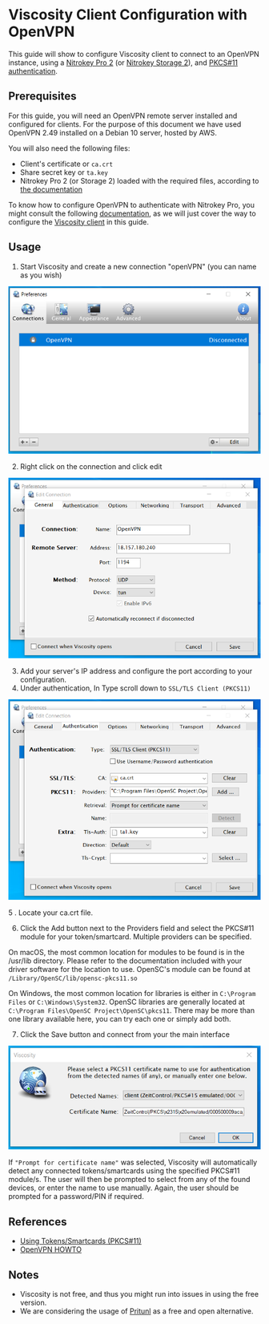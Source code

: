 # Viscosity Client Configuration with OpenVPN

This guide will show to configure Viscosity client to connect to an OpenVPN instance, using a [Nitrokey Pro 2](https://shop.nitrokey.com/shop/product/nk-pro-2-nitrokey-pro-2-3) (or [Nitrokey Storage 2](https://shop.nitrokey.com/shop/product/nitrokey-storage-2-56)), and [PKCS#11 authentication](https://openvpn.net/community-resources/how-to/#what-is-pkcs11).

## Prerequisites

For this guide, you will need an OpenVPN remote server installed and configured for clients. For the purpose of this document we have used OpenVPN 2.49 installed on a Debian 10 server, hosted by AWS. 

You will also need the following files:

- Client's certificate or `ca.crt`
- Share secret key or `ta.key` 
- Nitrokey Pro 2 (or Storage 2) loaded with the required files, according to [the documentation](https://openvpn.net/community-resources/how-to/)

To know how to configure OpenVPN to authenticate with Nitrokey Pro, you might consult the following [documentation](https://docs.nitrokey.com/storage/linux/openvpn-configuration-with-easyrsa.html), as we will just cover the way to configure the [Viscosity client](https://www.sparklabs.com/viscosity/) in this guide. 

## Usage

1. Start Viscosity and create a new connection "openVPN" (you can name as you wish)

![](./images/viscosity/viscosity-1.jpg)

2. Right click on the connection and click edit

![](./images/viscosity/viscosity-2.jpg)

3. Add your server's IP address and configure the port according to your configuration.
4. Under authentication, In Type scroll down to `SSL/TLS Client (PKCS11)`

![](./images/viscosity/viscosity-3.jpg)

5 .  Locate your ca.crt file.

6. Click the Add button next to the Providers field and select the PKCS#11 module for your token/smartcard. Multiple providers can be specified. 

On macOS, the most common location for modules to be found is in the /usr/lib directory. Please refer to the documentation included with your driver software for the location to use. OpenSC's module can be found at `/Library/OpenSC/lib/opensc-pkcs11.so`

On Windows, the most common location for libraries is either in `C:\Program Files` or `C:\Windows\System32`. OpenSC libraries are generally located at `C:\Program Files\OpenSC Project\OpenSC\pkcs11`. There may be more than one library available here, you can try each one or simply add both.

7. Click the Save button and connect from your the main interface

![](./images/viscosity/viscosity-4.jpg)

If `"Prompt for certificate name"` was selected, Viscosity will automatically detect any connected tokens/smartcards using the specified PKCS#11 module/s. The user will then be prompted to select from any of the found devices, or enter the name to use manually. Again, the user should be prompted for a password/PIN if required.

## References

- [Using Tokens/Smartcards (PKCS#11)](https://www.sparklabs.com/support/kb/article/using-tokens-smartcards-pkcs-11/)
- [OpenVPN HOWTO](https://openvpn.net/community-resources/how-to/)

## Notes

- Viscosity is not free, and thus you might run into issues in using the free version. 
- We are considering the usage of [Pritunl](https://client.pritunl.com/) as a free and open alternative. 

